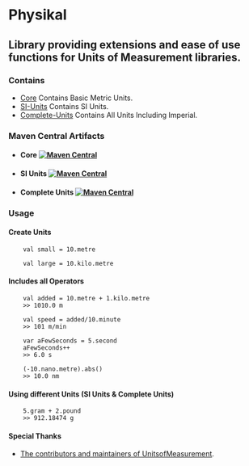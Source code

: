 # Physikal

## Library providing extensions and ease of use functions for Units of Measurement libraries.

### Contains
- [Core](core) Contains Basic Metric Units. 
- [SI-Units](si-units) Contains SI Units.
- [Complete-Units](additional-units) Contains All Units Including Imperial.


### Maven Central Artifacts
- #### Core [![Maven Central](https://maven-badges.herokuapp.com/maven-central/org.tenkiv.physikal/core/badge.svg)](https://maven-badges.herokuapp.com/maven-central/org.tenkiv.physikal/core)

- #### SI Units [![Maven Central](https://maven-badges.herokuapp.com/maven-central/org.tenkiv.physikal/si-units/badge.svg)](https://maven-badges.herokuapp.com/maven-central/org.tenkiv.physikal/si-units)

- #### Complete Units [![Maven Central](https://maven-badges.herokuapp.com/maven-central/org.tenkiv.physikal/additional-units/badge.svg)](https://maven-badges.herokuapp.com/maven-central/org.tenkiv.physikal/additional-units)

### Usage
#### Create Units
        val small = 10.metre
        
        val large = 10.kilo.metre
        
#### Includes all Operators
        val added = 10.metre + 1.kilo.metre
        >> 1010.0 m
        
        val speed = added/10.minute 
        >> 101 m/min
        
        var aFewSeconds = 5.second
        aFewSeconds++
        >> 6.0 s
        
        (-10.nano.metre).abs()
        >> 10.0 nm

#### Using different Units (SI Units & Complete Units)
        5.gram + 2.pound
        >> 912.18474 g
        
#### Special Thanks
- [The contributors and maintainers of UnitsofMeasurement](https://github.com/unitsofmeasurement).
